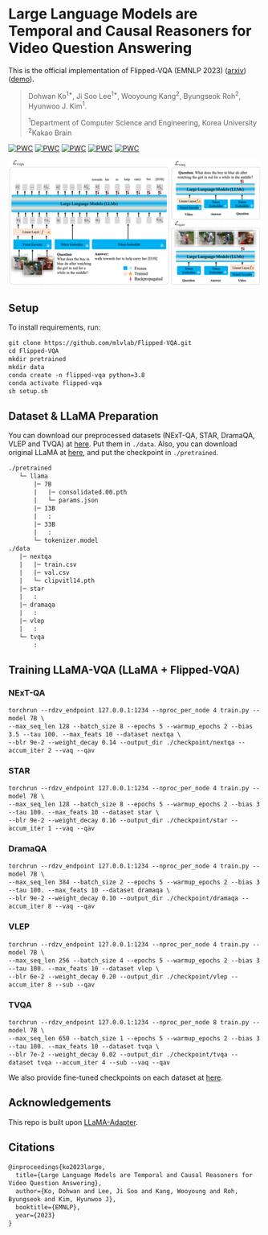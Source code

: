 # Large Language Models are Temporal and Causal Reasoners for Video Question Answering 

This is the official implementation of Flipped-VQA (EMNLP 2023) ([arxiv](https://arxiv.org/abs/2310.15747)) ([demo](https://ikodoh.github.io/flipped_vqa_demo.html)).

> Dohwan Ko<sup>1*</sup>, Ji Soo Lee<sup>1*</sup>, Wooyoung Kang<sup>2</sup>, Byungseok Roh<sup>2</sup>, Hyunwoo J. Kim<sup>1</sup>.
>
><sup>1</sup>Department of Computer Science and Engineering, Korea University   <sup>2</sup>Kakao Brain

[![PWC](https://img.shields.io/endpoint.svg?url=https://paperswithcode.com/badge/large-language-models-are-temporal-and-causal/video-question-answering-on-next-qa)](https://paperswithcode.com/sota/video-question-answering-on-next-qa?p=large-language-models-are-temporal-and-causal) [![PWC](https://img.shields.io/endpoint.svg?url=https://paperswithcode.com/badge/large-language-models-are-temporal-and-causal/video-question-answering-on-situated)](https://paperswithcode.com/sota/video-question-answering-on-situated?p=large-language-models-are-temporal-and-causal) [![PWC](https://img.shields.io/endpoint.svg?url=https://paperswithcode.com/badge/large-language-models-are-temporal-and-causal/video-question-answering-on-dramaqa)](https://paperswithcode.com/sota/video-question-answering-on-dramaqa?p=large-language-models-are-temporal-and-causal) [![PWC](https://img.shields.io/endpoint.svg?url=https://paperswithcode.com/badge/large-language-models-are-temporal-and-causal/video-question-answering-on-vlep)](https://paperswithcode.com/sota/video-question-answering-on-vlep?p=large-language-models-are-temporal-and-causal) [![PWC](https://img.shields.io/endpoint.svg?url=https://paperswithcode.com/badge/large-language-models-are-temporal-and-causal/video-question-answering-on-tvqa)](https://paperswithcode.com/sota/video-question-answering-on-tvqa?p=large-language-models-are-temporal-and-causal)

<div align="center">
  <img src="asset/main.png" width="900px" />
</div>

## Setup
To install requirements, run:
```
git clone https://github.com/mlvlab/Flipped-VQA.git
cd Flipped-VQA
mkdir pretrained
mkdir data
conda create -n flipped-vqa python=3.8
conda activate flipped-vqa
sh setup.sh
```

## Dataset & LLaMA Preparation

You can download our preprocessed datasets (NExT-QA, STAR, DramaQA, VLEP and TVQA) at [here](https://drive.google.com/drive/folders/1XtMZMNW3CRmzvpEVYj29iaUgDFcPUroe?usp=drive_link). Put them in ```./data```. Also, you can download original LLaMA at [here](https://github.com/facebookresearch/llama/tree/llama_v1), and put the checkpoint in ```./pretrained```. 

```
./pretrained
   └─ llama
       |─ 7B
       |   |─ consolidated.00.pth
       |   └─ params.json
       |─ 13B
       |   :
       |─ 33B
       |   :
       └─ tokenizer.model
./data
   |─ nextqa
   |   |─ train.csv
   |   |─ val.csv
   |   └─ clipvitl14.pth
   |─ star
   |   :
   |─ dramaqa
   |   :
   |─ vlep
   |   :
   └─ tvqa
       :
```

## Training LLaMA-VQA (LLaMA + Flipped-VQA)

### NExT-QA

```
torchrun --rdzv_endpoint 127.0.0.1:1234 --nproc_per_node 4 train.py --model 7B \
--max_seq_len 128 --batch_size 8 --epochs 5 --warmup_epochs 2 --bias 3.5 --tau 100. --max_feats 10 --dataset nextqa \
--blr 9e-2 --weight_decay 0.14 --output_dir ./checkpoint/nextqa --accum_iter 2 --vaq --qav
```

### STAR

```
torchrun --rdzv_endpoint 127.0.0.1:1234 --nproc_per_node 4 train.py --model 7B \
--max_seq_len 128 --batch_size 8 --epochs 5 --warmup_epochs 2 --bias 3 --tau 100. --max_feats 10 --dataset star \
--blr 9e-2 --weight_decay 0.16 --output_dir ./checkpoint/star --accum_iter 1 --vaq --qav
```

### DramaQA

```
torchrun --rdzv_endpoint 127.0.0.1:1234 --nproc_per_node 4 train.py --model 7B \
--max_seq_len 384 --batch_size 2 --epochs 5 --warmup_epochs 2 --bias 3 --tau 100. --max_feats 10 --dataset dramaqa \
--blr 9e-2 --weight_decay 0.10 --output_dir ./checkpoint/dramaqa --accum_iter 8 --vaq --qav
```

### VLEP

```
torchrun --rdzv_endpoint 127.0.0.1:1234 --nproc_per_node 4 train.py --model 7B \
--max_seq_len 256 --batch_size 4 --epochs 5 --warmup_epochs 2 --bias 3 --tau 100. --max_feats 10 --dataset vlep \
--blr 6e-2 --weight_decay 0.20 --output_dir ./checkpoint/vlep --accum_iter 8 --sub --qav
```

### TVQA

```
torchrun --rdzv_endpoint 127.0.0.1:1234 --nproc_per_node 8 train.py --model 7B \
--max_seq_len 650 --batch_size 1 --epochs 5 --warmup_epochs 2 --bias 3 --tau 100. --max_feats 10 --dataset tvqa \
--blr 7e-2 --weight_decay 0.02 --output_dir ./checkpoint/tvqa --dataset tvqa --accum_iter 4 --sub --vaq --qav
```

We also provide fine-tuned checkpoints on each dataset at [here](https://drive.google.com/drive/folders/1XtMZMNW3CRmzvpEVYj29iaUgDFcPUroe?usp=drive_link).

## Acknowledgements

This repo is built upon [LLaMA-Adapter](https://github.com/OpenGVLab/LLaMA-Adapter).

## Citations

```
@inproceedings{ko2023large,
  title={Large Language Models are Temporal and Causal Reasoners for Video Question Answering},
  author={Ko, Dohwan and Lee, Ji Soo and Kang, Wooyoung and Roh, Byungseok and Kim, Hyunwoo J},
  booktitle={EMNLP},
  year={2023}
}
```

